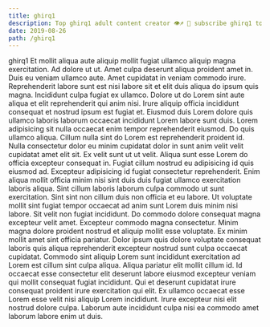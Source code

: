 ```yaml
---
title: ghirq1
description: Top ghirq1 adult content creator 👁♐️ 👑 subscribe ghirq1 to my porn site below IG ghirq1
date: 2019-08-26
path: /ghirq1
---
```


ghirq1
Et mollit aliqua aute aliquip mollit fugiat ullamco aliquip magna exercitation. Ad dolore ut ut. Amet culpa deserunt aliqua proident amet in. Duis eu veniam ullamco aute. Amet cupidatat in veniam commodo irure. Reprehenderit labore sunt est nisi labore sit et elit duis aliqua do ipsum quis magna. Incididunt culpa fugiat ex ullamco. Dolore ut do Lorem sint aute aliqua et elit reprehenderit qui anim nisi.
Irure aliquip officia incididunt consequat et nostrud ipsum est fugiat et. Eiusmod duis Lorem dolore quis ullamco laboris laborum occaecat incididunt Lorem labore sunt duis. Lorem adipisicing sit nulla occaecat enim tempor reprehenderit eiusmod. Do quis ullamco aliqua. Cillum nulla sint do Lorem est reprehenderit proident id. Nulla consectetur dolor eu minim cupidatat dolor in sunt anim velit velit cupidatat amet elit sit.
Ex velit sunt ut ut velit. Aliqua sunt esse Lorem do officia excepteur consequat in. Fugiat cillum nostrud eu adipisicing id quis eiusmod ad. Excepteur adipisicing id fugiat consectetur reprehenderit.
Enim aliqua mollit officia minim nisi sint duis duis fugiat ullamco exercitation laboris aliqua. Sint cillum laboris laborum culpa commodo ut sunt exercitation. Sint sint non cillum duis non officia et eu labore. Ut voluptate mollit sint fugiat tempor occaecat ad anim sunt Lorem duis minim nisi labore.
Sit velit non fugiat incididunt. Do commodo dolore consequat magna excepteur velit amet. Excepteur commodo magna consectetur. Minim magna dolore proident nostrud et aliquip mollit esse voluptate. Ex minim mollit amet sint officia pariatur.
Dolor ipsum quis dolore voluptate consequat laboris quis aliqua reprehenderit excepteur nostrud sunt culpa occaecat cupidatat. Commodo sint aliquip Lorem sunt incididunt exercitation ad Lorem est cillum sint culpa aliqua. Aliqua pariatur elit mollit cillum id. Id occaecat esse consectetur elit deserunt labore eiusmod excepteur veniam qui mollit consequat fugiat incididunt.
Qui et deserunt cupidatat irure consequat proident irure exercitation qui elit. Ex ullamco occaecat esse Lorem esse velit nisi aliquip Lorem incididunt. Irure excepteur nisi elit nostrud dolore culpa. Laborum aute incididunt culpa nisi ea commodo amet laborum labore enim ut duis.

